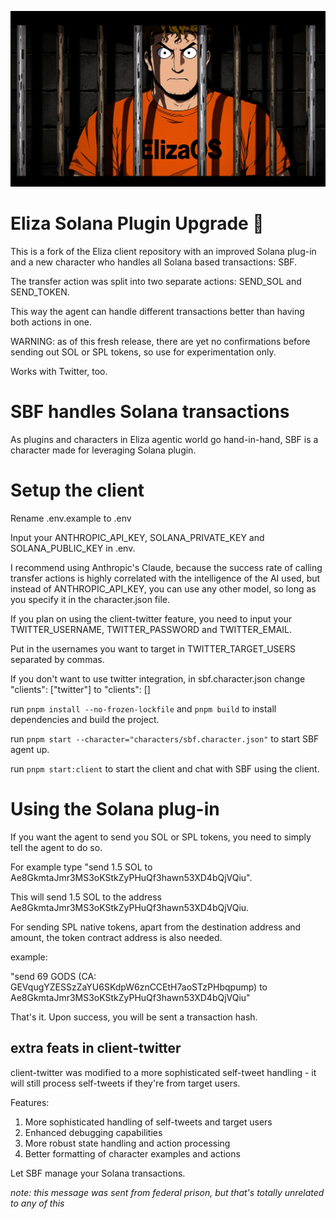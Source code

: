 ![SBF](sbf.png)

# Eliza Solana Plugin Upgrade 🤖

This is a fork of the Eliza client repository with an improved Solana plug-in and a new character who handles all Solana based transactions: SBF.

The transfer action was split into two separate actions: SEND_SOL and SEND_TOKEN.

This way the agent can handle different transactions better than having both actions in one.

WARNING: as of this fresh release, there are yet no confirmations before sending out SOL or SPL tokens, so use for experimentation only.

Works with Twitter, too.

# SBF handles Solana transactions

As plugins and characters in Eliza agentic world go hand-in-hand, SBF is a character made for leveraging Solana plugin.

# Setup the client

Rename .env.example to .env

Input your ANTHROPIC_API_KEY, SOLANA_PRIVATE_KEY and SOLANA_PUBLIC_KEY in .env.

I recommend using Anthropic's Claude, because the success rate of calling transfer actions is highly correlated with the intelligence of the AI used, but instead of ANTHROPIC_API_KEY, you can use any other model, so long as you specify it in the character.json file.

If you plan on using the client-twitter feature, you need to input your TWITTER_USERNAME, TWITTER_PASSWORD and TWITTER_EMAIL.

Put in the usernames you want to target in TWITTER_TARGET_USERS separated by commas.

If you don't want to use twitter integration, in sbf.character.json change "clients": ["twitter"] to "clients": []

run `pnpm install --no-frozen-lockfile` and `pnpm build` to install dependencies and build the project.

run `pnpm start --character="characters/sbf.character.json"` to start SBF agent up.

run `pnpm start:client` to start the client and chat with SBF using the client.

# Using the Solana plug-in

If you want the agent to send you SOL or SPL tokens, you need to simply tell the agent to do so.

For example type "send 1.5 SOL to Ae8GkmtaJmr3MS3oKStkZyPHuQf3hawn53XD4bQjVQiu".

This will send 1.5 SOL to the address Ae8GkmtaJmr3MS3oKStkZyPHuQf3hawn53XD4bQjVQiu.

For sending SPL native tokens, apart from the destination address and amount, the token contract address is also needed.


example:

"send 69 GODS (CA: GEVqugYZESSzZaYU6SKdpW6znCCEtH7aoSTzPHbqpump) to Ae8GkmtaJmr3MS3oKStkZyPHuQf3hawn53XD4bQjVQiu"

That's it. Upon success, you will be sent a transaction hash.

## extra feats in client-twitter

client-twitter was modified to a more sophisticated self-tweet handling - it will still process self-tweets if they're from target users.

Features:
1. More sophisticated handling of self-tweets and target users
2. Enhanced debugging capabilities
3. More robust state handling and action processing
4. Better formatting of character examples and actions

Let SBF manage your Solana transactions.

*note: this message was sent from federal prison, but that's totally unrelated to any of this*
